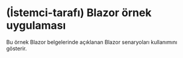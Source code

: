 # <a name="blazor-client-side-sample-app"></a>(İstemci-tarafı) Blazor örnek uygulaması

Bu örnek Blazor belgelerinde açıklanan Blazor senaryoları kullanımını gösterir.
